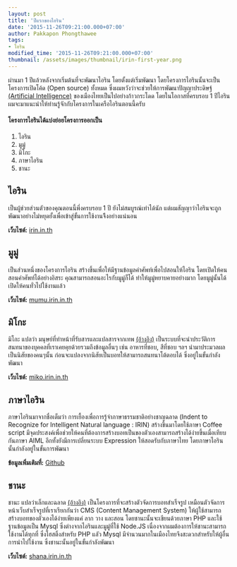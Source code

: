 ```yaml
---
layout: post
title: 'ปีแรกของไอริน'
date: '2015-11-26T09:21:00.000+07:00'
author: Pakkapon Phongthawee
tags:
- ไอริน
modified_time: '2015-11-26T09:21:00.000+07:00'
thumbnail: /assets/images/thumbnail/irin-first-year.png
---
```


ผ่านมา 1 ปีแล้วหลังจากเริ่มต้นที่จะพัฒนาไอริน โดยตั้งแต่เริ่มพัฒนา โดยโครงการไอรินนั้นจะเป็นโครงการเปิดโค้ด (Open source) ทั้งหมด ซึ่งผมหวังว่าจะช่วยให้การพัฒนาปัญญาประดิษฐ์ [(Artificial Intelligence)](https://en.wikipedia.org/wiki/Artificial_intelligence) ของเมืองไทยเป็นไปอย่างก้าวกระโดด โดยในโอกาสที่ครบรอบ 1 ปีไอริน ผมจะมาแนะนำให้ท่านรู้จักกับโครงการในเครือไอรินตอนนี้ครับ

#### โครงการไอรินได้แบ่งย่อยโครงการออกเป็น

1. ไอริน
2. มูมู่
3. มิโกะ
4. ภาษาไอริน
5. ชานะ

## ไอริน

เป็นผู้ช่วยส่วนตัวของคุณตอนนี้พึ่งครบรอบ 1 ปี ยังไม่สมบูรณ์เท่าได้นัก แต่ผมสัญญาว่าไอรินจะถูกพัฒนาอย่างไม่หยุดยั้งเพื่อเข้าสู่ขั้นการใช้งานจีิงอย่างแน่นอน

**เว็บไซต์:** [irin.in.th](https://irin.in.th)

## มูมู่

เป็นส่วนหนึ่งของโครงการไอริน สร้างขึ้นเพื่อให้มีฐานข้อมูลคำศัพท์เพื่อไปสอนให้ไอริน โดยเปิดให้คนสอนคำศัพท์ได้อย่างอิสระ คุณสามารถสอนอะไรกับมูมู่ก็ได้ ทำให้มูมู่หยาบคายอย่างมาก โดยมูมู่นั้นได้เปิดให้คนทั่วไปใช้งานแล้ว

**เว็บไซต์:** [mumu.irin.in.th](https://mumu.irin.in.th)

## มิโกะ

มิโกะ แปลว่า มนุษย์ที่ทำหน้าที่รับสารและแปลสารจากเทพ [(อ้างอิง)](https://th.wikipedia.org/wiki/มิโกะ) เป็นระบบที่จะนำประวัติการสนทนาของบุคคลที่เราเคยคุยด้วยรวมถึงข้อมูลอื่นๆ เช่น อาหารที่ชอบ, สีที่ชอบ ฯลฯ นำมาประมวลผลเป็นนิสัยของคนๆนั้น ก่อนจะแปลงจากนิสัยเป็นบอทให้สามารถสนทนาโต้ตอบได้ ซึ่งอยู่ในขั้นกำลังพัฒนา

**เว็บไซต์:** [miko.irin.in.th](https://miko.irin.in.th)

## ภาษาไอริน

ภาษาไอรินมาจากชื่อเต็มว่า การเยื้องเพื่อการรู้จำภาษาธรรมชาติอย่างชาญฉลาด (Indent to Recognize for Intelligent Natural language : IRIN) สร้างขึ้นมาโดยใช้ภาษา Coffee script มีจุดประสงค์เพื่อช่วยให้คนที่ต้องการสร้างบอทเป็นของตัวเองสามารถสร้างได้ง่ายขึ้นเมื่อเทียบกันภาษา AIML อีกทั้งยังมีการเปลี่ยนระบบ Expression ให้สอดรับกับภาษาไทย โดยภาษาไอรินนั้นกำลังอยู่ในขั้นการพัฒนา

**ข้อมูลเพิ่มเติมที่:** [Github](https://github.com/pureexe/irin-lang)

## ชานะ

ชานะ แปลว่าเล็กและฉลาด [(อ้างอิง)](https://en.wikipedia.org/wiki/Shana_(given_name)) เป็นโครงการที่จะสร้างตัวจัดการบอทสำเร็จรูป เหมือนตัวจัดการหน้าเว็บสำเร็จรูปที่เราเรียกกันว่า CMS (Content Management System) ให้ผู้ใช้สามารถสร้างบอทของตัวเองได้ง่ายเพียงแค่ ลาก วาง และสอน โดยชานะนั้นจะเขียนด้วยภาษา PHP และใช้ฐานข้อมูลเป็น Mysql ซึ่งต่างจากไอรินและมูมู่ที่ใช้ Node.JS เนื่องจากผมต้องการให้ชานะสามารถใช้งานได้ทุกที่ ซึ่งโฮสติ้งสำหรับ PHP แลัว Mysql มีจำนวนมากในเมืองไทยจึงสะดวกสำหรับให้ผู้อื่นการนำไปใช้งาน ซึ่งชานะนั้นอยู่ในขั้นกำลังพัฒนา

**เว็บไซต์:** [shana.irin.in.th](https://shana.irin.in.th)
